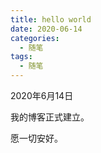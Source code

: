 ```yaml
---
title: hello world
date: 2020-06-14
categories:
  - 随笔
tags:
  - 随笔
---
```


2020年6月14日

我的博客正式建立。

愿一切安好。
